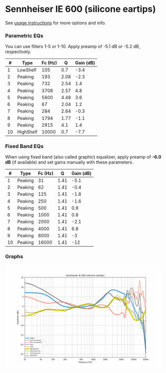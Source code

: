 # Sennheiser IE 600 (silicone eartips)
See [usage instructions](https://github.com/jaakkopasanen/AutoEq#usage) for more options and info.

### Parametric EQs
You can use filters 1-5 or 1-10. Apply preamp of -5.1 dB or -5.2 dB, respectively.

|   # | Type      |   Fc (Hz) |    Q |   Gain (dB) |
|-----|-----------|-----------|------|-------------|
|   1 | LowShelf  |       105 | 0.7  |        -3.4 |
|   2 | Peaking   |       193 | 2.08 |        -2.3 |
|   3 | Peaking   |       732 | 2.54 |         1.4 |
|   4 | Peaking   |      3708 | 2.57 |         4.8 |
|   5 | Peaking   |      5600 | 4.48 |         3.6 |
|   6 | Peaking   |        67 | 2.04 |         1.2 |
|   7 | Peaking   |       284 | 2.64 |        -0.3 |
|   8 | Peaking   |      1794 | 1.77 |        -1.1 |
|   9 | Peaking   |      2915 | 4.1  |         1.4 |
|  10 | HighShelf |     10000 | 0.7  |        -7.7 |

### Fixed Band EQs
When using fixed band (also called graphic) equalizer, apply preamp of **-6.0 dB** (if available) and set gains manually with these parameters.

|   # | Type    |   Fc (Hz) |    Q |   Gain (dB) |
|-----|---------|-----------|------|-------------|
|   1 | Peaking |        31 | 1.41 |        -5.1 |
|   2 | Peaking |        62 | 1.41 |        -0.4 |
|   3 | Peaking |       125 | 1.41 |        -1.8 |
|   4 | Peaking |       250 | 1.41 |        -1.6 |
|   5 | Peaking |       500 | 1.41 |         0.9 |
|   6 | Peaking |      1000 | 1.41 |         0.8 |
|   7 | Peaking |      2000 | 1.41 |        -2.1 |
|   8 | Peaking |      4000 | 1.41 |         6.8 |
|   9 | Peaking |      8000 | 1.41 |        -3   |
|  10 | Peaking |     16000 | 1.41 |       -12   |

### Graphs
![](./Sennheiser%20IE%20600%20(silicone%20eartips).png)
